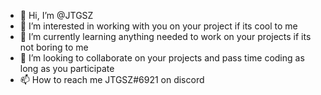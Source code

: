 - 👋 Hi, I’m @JTGSZ
- 👀 I’m interested in working with you on your project if its cool to me
- 🌱 I’m currently learning anything needed to work on your projects if its not boring to me
- 💞️ I’m looking to collaborate on your projects and pass time coding as long as you participate
- 📫 How to reach me JTGSZ#6921 on discord

<!---
JTGSZ/JTGSZ is a ✨ special ✨ repository because its `README.md` (this file) appears on your GitHub profile.
You can click the Preview link to take a look at your changes.
--->
